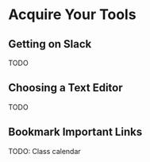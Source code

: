 # Acquire Your Tools

## Getting on Slack

TODO

## Choosing a Text Editor

TODO

## Bookmark Important Links

TODO: Class calendar
